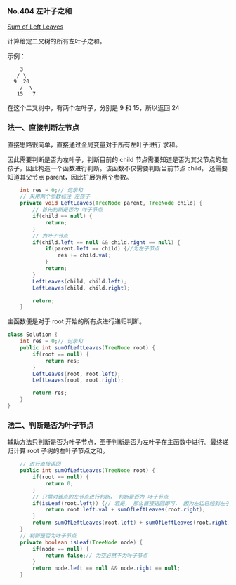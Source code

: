 ### No.404 左叶子之和

[Sum of Left Leaves](https://leetcode.com/problems/sum-of-left-leaves/description/)

计算给定二叉树的所有左叶子之和。

示例：

        3
       / \
      9  20
        /  \
       15   7
在这个二叉树中，有两个左叶子，分别是 9 和 15，所以返回 24



### 法一、直接判断左节点

直接思路很简单，直接通过全局变量对于所有左叶子进行 求和。

因此需要判断是否为左叶子，判断目前的 child 节点需要知道是否为其父节点的左孩子，因此构造一个函数进行判断。该函数不仅需要判断当前节点 child， 还需要知道其父节点 parent，因此扩展为两个参数。

```java
	int res = 0;// 记录和
	// 采用两个参数标注 左孩子
    private void LeftLeaves(TreeNode parent, TreeNode child) {
        // 首先判断是否为 叶子节点
        if(child == null) {
            return;
        }
        // 为叶子节点
        if(child.left == null && child.right == null) {
            if(parent.left == child) {//为左子节点
                res += child.val;
            }
            return;
        }
        LeftLeaves(child, child.left);
        LeftLeaves(child, child.right);

        return;
    }
```

主函数便是对于 root 开始的所有点进行递归判断。

```java
class Solution {
	int res = 0;// 记录和
    public int sumOfLeftLeaves(TreeNode root) {
        if(root == null) {
            return res;
        }
        LeftLeaves(root, root.left);
        LeftLeaves(root, root.right);

        return res;
    }
}
```



### 法二、判断是否为叶子节点

辅助方法只判断是否为叶子节点，至于判断是否为左叶子在主函数中进行。最终递归计算 root 子树的左叶子节点之和。

```java
    // 进行直接返回
    public int sumOfLeftLeaves(TreeNode root) {
        if(root == null) {
            return 0;
        }
        // 只需对该点的左节点进行判断， 判断是否为 叶子节点
        if(isLeaf(root.left)) {// 若是， 那么直接返回即可， 因为左边已经到左子树了
            return root.left.val + sumOfLeftLeaves(root.right);
        }
        return sumOfLeftLeaves(root.left) + sumOfLeftLeaves(root.right);
    }
    // 判断是否为叶子节点
    private boolean isLeaf(TreeNode node) {
        if(node == null) {
            return false;// 为空必然不为叶子节点
        }
        return node.left == null && node.right == null;
    }
```


